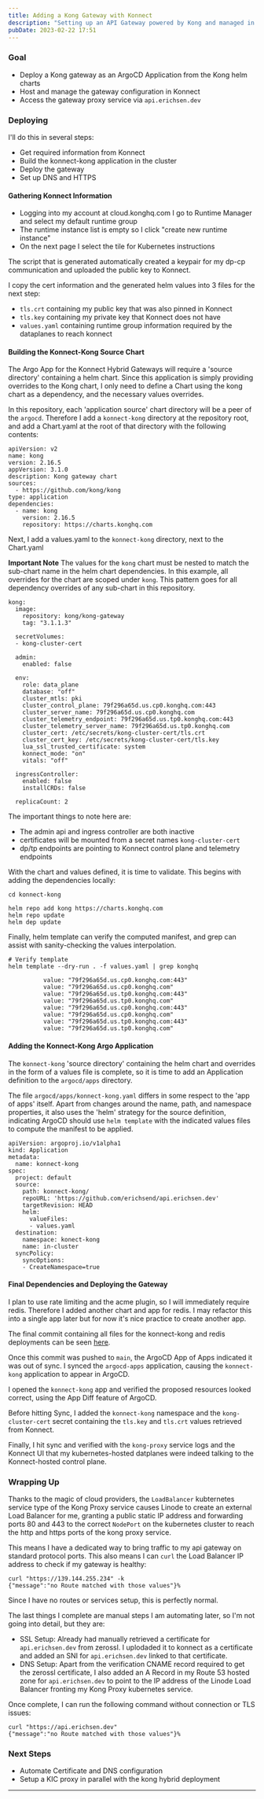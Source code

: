 ```yaml
---
title: Adding a Kong Gateway with Konnect
description: "Setting up an API Gateway powered by Kong and managed in Konnect"
pubDate: 2023-02-22 17:51
---
```


### Goal

- Deploy a Kong gateway as an ArgoCD Application from the Kong helm charts
- Host and manage the gateway configuration in Konnect
- Access the gateway proxy service via `api.erichsen.dev`

### Deploying

I'll do this in several steps:
- Get required information from Konnect
- Build the konnect-kong application in the cluster
- Deploy the gateway
- Set up DNS and HTTPS

#### Gathering Konnect Information

- Logging into my account at cloud.konghq.com I go to Runtime Manager and select my default runtime group
- The runtime instance list is empty so I click "create new runtime instance"
- On the next page I select the tile for Kubernetes instructions

The script that is generated automatically created a keypair for my dp-cp communication and uploaded the public key to Konnect.

I copy the cert information and the generated helm values into 3 files for the next step:
- `tls.crt` containing my public key that was also pinned in Konnect
- `tls.key` containing my private key that Konnect does not have
- `values.yaml` containing runtime group information required by the dataplanes to reach konnect

#### Building the Konnect-Kong Source Chart

The Argo App for the Konnect Hybrid Gateways will require a 'source directory' containing a helm chart.
Since this application is simply providing overrides to the Kong chart, I only need to define a Chart using the kong chart as a dependency, and the necessary values overrides.

In this repository, each 'application source' chart directory will be a peer of the `argocd`. Therefore I add a `konnect-kong` directory at the repository root, and add a Chart.yaml at the root of that directory with the following contents:


```
apiVersion: v2
name: kong
version: 2.16.5
appVersion: 3.1.0
description: Kong gateway chart
sources:
  - https://github.com/kong/kong
type: application
dependencies:
  - name: kong
    version: 2.16.5
    repository: https://charts.konghq.com
```


Next, I add a values.yaml to the `konnect-kong` directory, next to the Chart.yaml

**Important Note** 
The values for the `kong` chart must be nested to match the sub-chart name in the helm chart dependencies. In this example, all overrides for the chart are scoped under `kong`. This pattern goes for all dependency overrides of any sub-chart in this repository.
```
kong:
  image:
    repository: kong/kong-gateway
    tag: "3.1.1.3"

  secretVolumes:
  - kong-cluster-cert

  admin:
    enabled: false

  env:
    role: data_plane
    database: "off"
    cluster_mtls: pki
    cluster_control_plane: 79f296a65d.us.cp0.konghq.com:443
    cluster_server_name: 79f296a65d.us.cp0.konghq.com
    cluster_telemetry_endpoint: 79f296a65d.us.tp0.konghq.com:443
    cluster_telemetry_server_name: 79f296a65d.us.tp0.konghq.com
    cluster_cert: /etc/secrets/kong-cluster-cert/tls.crt
    cluster_cert_key: /etc/secrets/kong-cluster-cert/tls.key
    lua_ssl_trusted_certificate: system
    konnect_mode: "on"
    vitals: "off"

  ingressController:
    enabled: false
    installCRDs: false

  replicaCount: 2
```

The important things to note here are:
- The admin api and ingress controller are both inactive
- certificates will be mounted from a secret names `kong-cluster-cert`
- dp/tp endpoints are pointing to Konnect control plane and telemetry endpoints


With the chart and values defined, it is time to validate. This begins with adding the dependencies locally:
```
cd konnect-kong

helm repo add kong https://charts.konghq.com
helm repo update
helm dep update
```
Finally, helm template can verify the computed manifest, and grep can assist with sanity-checking the values interpolation.
```
# Verify template
helm template --dry-run . -f values.yaml | grep konghq

          value: "79f296a65d.us.cp0.konghq.com:443"
          value: "79f296a65d.us.cp0.konghq.com"
          value: "79f296a65d.us.tp0.konghq.com:443"
          value: "79f296a65d.us.tp0.konghq.com"
          value: "79f296a65d.us.cp0.konghq.com:443"
          value: "79f296a65d.us.cp0.konghq.com"
          value: "79f296a65d.us.tp0.konghq.com:443"
          value: "79f296a65d.us.tp0.konghq.com"

```
#### Adding the Konnect-Kong Argo Application

The `konnect-kong` 'source directory' containing the helm chart and overrides in the form of a values file is complete, so it is time to add an Application definition to the `argocd/apps` directory.

The file `argocd/apps/konnect-kong.yaml` differs in some respect to the 'app of apps' itself. Apart from changes around the name, path, and namespace properties, it also uses the 'helm' strategy for the source definition, indicating ArgoCD should use `helm template` with the indicated values files to compute the manifest to be applied.
```
apiVersion: argoproj.io/v1alpha1
kind: Application
metadata:
  name: konnect-kong
spec:
  project: default
  source:
    path: konnect-kong/
    repoURL: 'https://github.com/erichsend/api.erichsen.dev'
    targetRevision: HEAD
    helm:
      valueFiles:
      - values.yaml
  destination:
    namespace: konect-kong
    name: in-cluster
  syncPolicy:
    syncOptions:
    - CreateNamespace=true
```

#### Final Dependencies and Deploying the Gateway

I plan to use rate limiting and the acme plugin, so I will immediately require redis. Therefore I added another chart and app for redis. I may refactor this into a single app later but for now it's nice practice to create another app.

The final commit containing all files for the konnect-kong and redis deployments can be seen [here](https://github.com/erichsend/api.erichsen.dev/commit/87cc6c049508ccb7fa7846139296cb51a7511e65).

Once this commit was pushed to `main`, the ArgoCD App of Apps indicated it was out of sync. I synced the `argocd-apps` application, causing the `konnect-kong` application to appear in ArgoCD.

I opened the `konnect-kong` app and verified the proposed resources looked correct, using the App Diff feature of ArgoCD.

Before hitting Sync, I added the `konnect-kong` namespace and the `kong-cluster-cert` secret containing the `tls.key` and `tls.crt` values retrieved from Konnect.

Finally, I hit sync and verified with the `kong-proxy` service logs and the Konnect UI that my kubernetes-hosted datplanes were indeed talking to the Konnect-hosted control plane.

### Wrapping Up

Thanks to the magic of cloud providers, the `LoadBalancer` kubternetes service type of the Kong Proxy service causes Linode to create an external Load Balancer for me, granting a public static IP address and forwarding ports 80 and 443 to the correct `NodePort` on the kubernetes cluster to reach the http and https ports of the kong proxy service.

This means I have a dedicated way to bring traffic to my api gateway on standard protocol ports. This also means I can `curl` the Load Balancer IP address to check if my gateway is healthy:
```
curl "https://139.144.255.234" -k
{"message":"no Route matched with those values"}%
```

Since I have no routes or services setup, this is perfectly normal. 

The last things I complete are manual steps I am automating later, so I'm not going into detail, but they are:

- SSL Setup: Already had manually retrieved a certificate for `api.erichsen.dev` from zerossl. I uplodaded it to konnect as a certificate and added an SNI for `api.erichsen.dev` linked to that certificate.
- DNS Setup: Apart from the verification CNAME record required to get the zerossl certificate, I also added an A Record in my Route 53 hosted zone for `api.erichsen.dev` to point to the IP address of the Linode Load Balancer fronting my Kong Proxy kubernetes service.

Once complete, I can run the following command without connection or TLS issues:
```
curl "https://api.erichsen.dev"
{"message":"no Route matched with those values"}%
```

### Next Steps
- Automate Certificate and DNS configuration
- Setup a KIC proxy in parallel with the kong hybrid deployment

---

